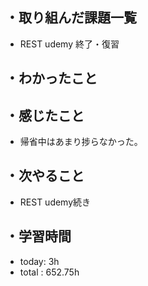 ## ・取り組んだ課題一覧
- REST udemy 終了・復習


## ・わかったこと


## ・感じたこと
- 帰省中はあまり捗らなかった。

## ・次やること
- REST udemy続き


## ・学習時間
- today:  3h
- total  : 652.75h 